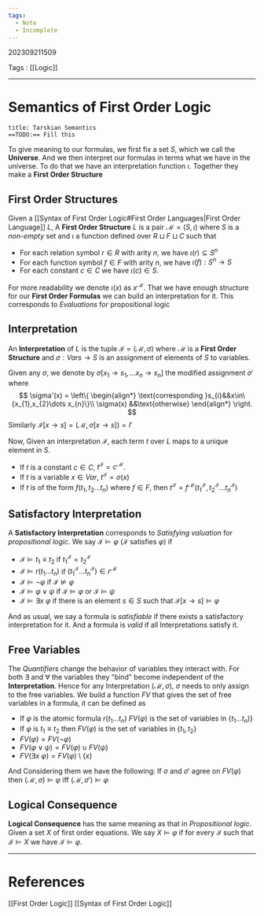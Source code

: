 ```yaml
---
tags:
  - Note
  - Incomplete
---
```

202309211509

Tags : [[Logic]]

---
# Semantics of First Order Logic
```ad-quote
title: Tarskian Semantics
==TODO:== Fill this
```


To give meaning to our formulas, we first fix a set $S$, which we call the **Universe**. And we then interpret our formulas in terms what we have in the universe. To do that we have an interpretation function $\iota$. Together they make a **First Order Structure**

## First Order Structures
Given a [[Syntax of First Order Logic#First Order Languages|First Order Language]] $L$, A **First Order Structure** $L$ is a pair $\mathcal M=(S,\iota)$ where $S$ is a _non-empty_ set and $\iota$ a function defined over $R\sqcup F\sqcup C$ such that
- For each relation symbol $r\in R$ with arity $n$, we have $\iota(r)\subseteq S^{n}$
- For each function symbol $f\in F$ with arity $n$, we have $\iota(f):S^{n}\to S$
- For each constant $c\in C$ we have $\iota(c)\in S$.

For more readability we denote $\iota(x)$ as $x^{\mathcal M}$. That we have enough structure for our **First Order Formulas** we can build an interpretation for it. This corresponds to *Evaluations* for propositional logic

## Interpretation
An **Interpretation** of $L$ is the tuple $\mathcal I=(\mathcal M,\sigma)$ where $\mathcal M$ is a **First Order Structure** and $\sigma:Vars\to S$ is an assignment of elements of $S$ to variables.

Given any $\sigma$, we denote by $\sigma[x_{1}\to s_{1},\dots x_{n}\to s_{n}]$ the modified assignment $\sigma'$ where 
$$
\sigma'(x) = \left\{
\begin{align*}
\text{corresponding }s_{i}&&x\in\{x_{1},x_{2}\dots x_{n}\}\\
\sigma(x) &&\text{otherwise}
\end{align*}
\right.
$$
Similarly $\mathcal I[x\to s]=(\mathcal M,\sigma[x\to s])=I'$

Now, Given an interpretation $\mathcal I$, each term $t$ over $L$ maps to a unique element in $S$.
- If $t$ is a constant $c\in C$, $t^{\mathcal I}=c^{\mathcal M}$.
- If $t$ is a variable $x\in Var$, $t^{\mathcal I}=\sigma(x)$
- If $t$ is of the form $f(t_{1}, t_{2}\dots t_{n})$ where $f\in F$, then $t^{\mathcal I}=f^{\mathcal M}(t_{1}^{\mathcal I},t_{2}^{\mathcal I}\dots t_{n}^{\mathcal I})$

## Satisfactory Interpretation
A **Satisfactory Interpretation** corresponds to *Satisfying valuation* for *propositional logic*.
We say $\mathcal I\models \varphi$ ($\mathcal I$ satisfies $\varphi$) if
- $\mathcal I\models t_{1}\equiv t_{2}$ if $t_{1}^{\mathcal I} = t_{2}^{\mathcal I}$
- $\mathcal I\models r(t_{1}\dots t_{n})$ if $(t_{1}^{\mathcal I}\dots t_{n}^{\mathcal I})\in r^{\mathcal M}$
- $\mathcal I\models\lnot\varphi$ if $\mathcal I\not\models\varphi$
- $\mathcal I\models \varphi\lor\psi$ if $\mathcal I\models\varphi$ or $\mathcal I\models\psi$
- $\mathcal I\models \exists x\ \varphi$ if there is an element $s\in S$ such that $\mathcal I[x\to s]\models\varphi$ 

And as usual, we say a formula is _satisfiable_ if there exists a satisfactory interpretation for it. And a formula is *valid* if all Interpretations satisfy it.

## Free Variables
The _Quantifiers_ change the behavior of variables they interact with. For both $\exists$ and $\forall$ the variables they "bind" become independent of the **Interpretation**. Hence for any Interpretation $(\mathcal M, \sigma)$, $\sigma$ needs to only assign to the free variables. We build a function $FV$ that gives the set of free variables in a formula, it can be defined as
- If $\varphi$ is the atomic formula $r(t_{1}\dots t_{n})$ $FV(\varphi)$ is the set of variables in $\{t_{1}\dots t_{n})\}$
- If $\varphi$ is $t_{1}\equiv t_{2}$ then $FV(\varphi)$ is the set of variables in $\{t_{1}, t_{2}\}$
- $FV(\varphi) = FV(\lnot\varphi)$
- $FV(\varphi\lor\psi)=FV(\varphi)\cup FV(\psi)$
- $FV(\exists x\ \varphi)=FV(\varphi)\setminus \{x\}$

And Considering them we have the following:
If $\sigma$ and $\sigma'$ agree on $FV(\varphi)$ then $(\mathcal M,\sigma)\models \varphi$ iff $(\mathcal M,\sigma')\models \varphi$

## Logical Consequence
**Logical Consequence** has the same meaning as that in *Propositional logic*. Given a set $X$ of first order equations. We say $X\models \varphi$ if for every $\mathcal I$ such that $\mathcal I\models X$ we have $\mathcal I\models \varphi$.

---
# References
[[First Order Logic]]
[[Syntax of First Order Logic]]